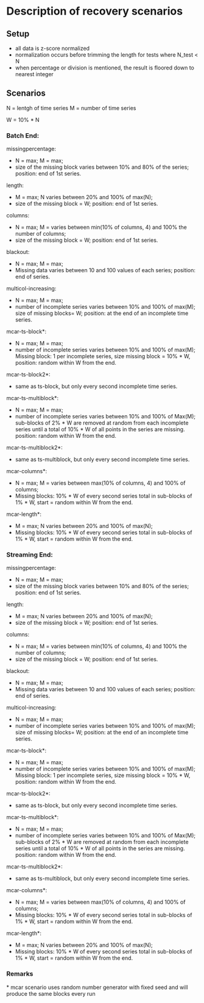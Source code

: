 # Description of recovery scenarios

## Setup
- all data is z-score normalized
- normalization occurs before trimming the length for tests where N_test < N
- when percentage or division is mentioned, the result is floored down to nearest integer

## Scenarios
N = lentgh of time series 
M = number of time series

W = 10% * N

### Batch End:

missingpercentage:
- N = max; M = max;
- size of the missing block varies between 10% and 80% of the series; position: end of 1st series.

length:
- M = max; N varies between 20% and 100% of max(N);
- size of the missing block = W; position: end of 1st series.

columns:
- N = max; M = varies between min(10% of columns, 4) and 100% the number of columns;
- size of the missing block = W;  position: end of 1st series.

blackout:
- N = max; M = max;
- Missing data varies between 10 and 100 values of each series; position: end of series.

multicol-increasing:
- N = max; M = max;
- number of incomplete series varies between 10% and 100% of max(M); size of missing blocks= W; position: at the end of an incomplete time series.

mcar-ts-block\*:
- N = max; M = max;
- number of incomplete series varies between 10% and 100% of max(M); Missing block: 1 per incomplete series, size missing block = 10% * W, position: random within W from the end.

mcar-ts-block2\*:
- same as ts-block, but only every second incomplete time series.

mcar-ts-multiblock\*:
- N = max; M = max;
- number of incomplete series varies between 10% and 100% of Max(M); sub-blocks of 2% * W are removed at random from each incomplete series until a total of 10% * W of all points in the series are missing. position: random within W from the end.

mcar-ts-multiblock2\*:
- same as ts-multiblock, but only every second incomplete time series.

mcar-columns\*:
- N = max; M = varies between max(10% of columns, 4) and  100% of columns;
- Missing blocks: 10% * W of every second series total in sub-blocks of 1% * W, start = random within W from the end.

mcar-length\*:
- M = max; N varies between 20% and 100% of max(N);
- Missing blocks:  10% * W of every second series total in sub-blocks of 1% * W, start = random within W from the end.

### Streaming End:

missingpercentage:
- N = max; M = max;
- size of the missing block varies between 10% and 80% of the series; position: end of 1st series.

length:
- M = max; N varies between 20% and 100% of max(N);
- size of the missing block = W; position: end of 1st series.

columns:
- N = max; M = varies between min(10% of columns, 4) and 100% the number of columns;
- size of the missing block = W;  position: end of 1st series.

blackout:
- N = max; M = max;
- Missing data varies between 10 and 100 values of each series; position: end of series.

multicol-increasing:
- N = max; M = max;
- number of incomplete series varies between 10% and 100% of max(M); size of missing blocks= W; position: at the end of an incomplete time series.

mcar-ts-block\*:
- N = max; M = max;
- number of incomplete series varies between 10% and 100% of max(M); Missing block: 1 per incomplete series, size missing block = 10% * W, position: random within W from the end.

mcar-ts-block2\*:
- same as ts-block, but only every second incomplete time series.

mcar-ts-multiblock\*:
- N = max; M = max;
- number of incomplete series varies between 10% and 100% of Max(M); sub-blocks of 2% * W are removed at random from each incomplete series until a total of 10% * W of all points in the series are missing. position: random within W from the end.

mcar-ts-multiblock2\*:
- same as ts-multiblock, but only every second incomplete time series.

mcar-columns\*:
- N = max; M = varies between max(10% of columns, 4) and  100% of columns;
- Missing blocks: 10% * W of every second series total in sub-blocks of 1% * W, start = random within W from the end.

mcar-length\*:
- M = max; N varies between 20% and 100% of max(N);
- Missing blocks:  10% * W of every second series total in sub-blocks of 1% * W, start = random within W from the end.

<!--

### Batch Mid

missingpercentage:
- N = max; M = max;
- size of a single single block varies between 10% and 80% of the series, position: at 5% of 1st series from the top.

length:
- M = max; N varies between 20% and 100% of the series;
- size of a single missing block is 10% * N, position: at 5% of 1st series from the top.

columns:
- N = max; M = varies from min(10% of columns, 4) to 100% of columns;
- size of a single missing block is W, position: at 5% of 1st series from the top.

blackout:
- N = max; M = max;
- Missing data - 10 to 100 rows in each time series, position: at 5% of all series from the top.

multicol-increasing:
- N = max; M = max;
- Missing data - 10 to 100% time series are incomplete; Missing blocks are of size W, position: at 5% of all series from the top.

multicol-disjoint:
- N = max; M = max;
- Missing data - size = N/M, position: in each time series = column_index * size

multicol-overlap:
- N = max; M = max;
- Missing data - size = 2 * N/M for all columns except last; last column = N/M; position: in each time series = column_index * (size/2)

mcar-matrix-block\*:
- N = fixed; M = fixed; Missing data - randomly generated 10% to 80% of all values in all time series.

mcar-ts-block\*:
- N = max; M = max;
- Missing data - 10 to 100% time series are incomplete; Missing block - 1 per incomplete time series, size = 10% * W, position: random except top 20% of the series.

mcar-ts-block2\*:
- same as ts-block, but only every second incomplete time series.

mcar-ts-multiblock\*:
- N = max; M = max;
- Missing data - 10 to 100% time series are incomplete; sub-blocks of 2% * W are removed at random from each incomplete TS until a total of 10% * W of all points in this TS are missing. position: random except top 20% of the series.

mcar-ts-multiblock2\*:
- same as ts-multiblock, but only every second incomplete time series.

mcar-columns\*:
- N = max; M = varies from max(10% of columns, 4) to 100% of columns, step 10%;
- Missing blocks - 10% * W of every second time series total in sub-blocks of 1% * W, start = random except top 20% of the series.

mcar-length\*:
- M = max; N varies from 20% of the size to 100% of the size by steps of 10%;
- Missing blocks - 10% * W of every second time series total in sub-blocks of 1% * W, start = random except top 20% of the series.

-->

### Remarks

\* mcar scenario uses random number generator with fixed seed and will produce the same blocks every run
